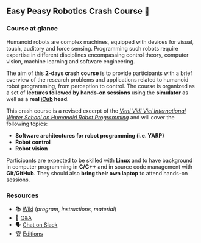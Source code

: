 ## Easy Peasy Robotics Crash Course :robot:

### Course at glance
Humanoid robots are complex machines, equipped with devices for visual, touch, auditory and force sensing. Programming such robots require expertise in different disciplines encompassing control theory, computer vision, machine learning and software engineering.

The aim of this **2-days crash course** is to provide participants with a brief overview of the research problems and applications related to humanoid robot programming, from perception to control. The course is organized as a set of **lectures followed by hands-on sessions** using the **simulator** as well as a **real [iCub](http://www.icub.org) head**.

This crash course is a revised excerpt of the [_Veni Vidi Vici International Winter School on Humanoid Robot Programming_](http://icub.org/winterschool) and will cover the following topics:
- **Software architectures for robot programming (i.e. YARP)**
- **Robot control**
- **Robot vision**

Participants are expected to be skilled with **Linux** and to have background in computer programming in **C/C++** and in source code management with **Git/GitHub**. They should also **bring their own laptop** to attend hands-on sessions.

### Resources
- 📚 [Wiki](https://github.com/easy-peasy-robotics/easy-peasy-robotics.github.io/wiki) (_program_,  _instructions_, _material_)
- 👋 [Q&A](https://github.com/easy-peasy-robotics/easy-peasy-robotics.github.io/issues)
- 🗣 [Chat on Slack](https://easy-peasy-robotics.slack.com)
- :trophy: [Editions](./editions/README.md)

